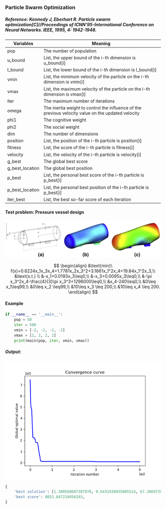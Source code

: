 ### Particle Swarm Optimization

##### Reference: Kennedy J, Eberhart R. Particle swarm optimization[C]//Proceedings of ICNN'95-International Conference on Neural Networks. IEEE, 1995, 4: 1942-1948.

| Variables       | Meaning                                                      |
| --------------- | ------------------------------------------------------------ |
| pop             | The number of population                                     |
| u_bound         | List, the upper bound of the i-th dimension is u_bound[i]    |
| l_bound         | List, the lower bound of the i-th dimension is l_bound[i]    |
| vmin            | List, the minimum velocity of the particle on the i-th dimension is vmin[i] |
| vmax            | List, the maximum velocity of the particle on the i-th dimension is vmax[i] |
| iter            | The maximum number of iterations                             |
| omega           | The inertia weight to control the influence of the previous velocity value on the updated velocity |
| phi1            | The cognitive weight                                         |
| phi2            | The social weight                                            |
| dim             | The number of dimensions                                     |
| position        | List, the position of the i-th particle is position[i]       |
| fitness         | List, the score of the i-th particle is fitness[i]           |
| velocity        | List, the velocity of the i-th particle is velocity[i]       |
| g_best          | The global best score                                        |
| g_best_location | The global best position                                     |
| p_best          | List, the personal best score of the i-th particle is p_best[i] |
| p_best_location | List, the personal best position of the i-th particle is p_best[i] |
| iter_best       | List, the best so-far score of each iteration                |

#### Test problem: Pressure vessel design

![](https://github.com/Xavier-MaYiMing/Particle-Swarm-Optimization/blob/main/Pressure%20vessel%20design.png)

$$
\begin{align}
&\text{min}\ f(x)=0.6224x_1x_3x_4+1.7781x_2x_3^2+3.1661x_1^2x_4+19.84x_1^2x_3,\\
&\text{s.t.} \\
&-x_1+0.0193x_3\leq0,\\
&-x_3+0.0095x_3\leq0,\\
&-\pi x_3^2x_4-\frac{4}{3}\pi x_3^3+1296000\leq0,\\
&x_4-240\leq0,\\
&0\leq x_1\leq99,\\
&0\leq x_2 \leq99,\\
&10\leq x_3 \leq 200,\\
&10\leq x_4 \leq 200.
\end{align}
$$


#### Example

```python
if __name__ == '__main__':
    pop = 50
    iter = 500
    vmin = [-2, -2, -2, -2]
    vmax = [2, 2, 2, 2]
    print(main(pop, iter, vmin, vmax))
```

##### Output:

![](https://github.com/Xavier-MaYiMing/Particle-Swarm-Optimization/blob/main/convergence%20curve.png)

```python
{
    'best solution': [1.300568607387978, 0.6431938035005514, 67.38697386901593, 10.0], 
    'best score': 8053.847210456193,
}
```

